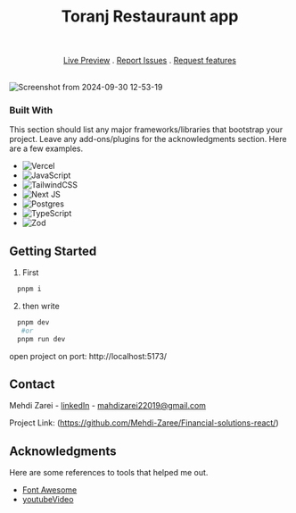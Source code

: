 <h1 align="center">Toranj Restauraunt app</h1>
</br>

</br>

<div align="center">
  <a href="https://toranj-next.vercel.app/" text-align='center'>Live Preview</a> . 
  <a href="https://github.com/mehdi-zaree/toranj-next/issues" text-align='center'>Report Issues</a> . 
  <a href="https://github.com/mehdi-zaree/toranj-next/issues" text-align='center'>Request features</a> 
</div>
</br>


![Screenshot from 2024-09-30 12-53-19](https://github.com/user-attachments/assets/c34cf42c-732b-4b00-bc70-eff04944e9e2)

### Built With

This section should list any major frameworks/libraries that bootstrap your project. Leave any add-ons/plugins for the acknowledgments section. Here are a few examples.

* 	![Vercel](https://img.shields.io/badge/vercel-%23000000.svg?style=for-the-badge&logo=vercel&logoColor=white)
* 	![JavaScript](https://img.shields.io/badge/javascript-%23323330.svg?style=for-the-badge&logo=javascript&logoColor=%23F7DF1E)
* 	![TailwindCSS](https://img.shields.io/badge/tailwindcss-%2338B2AC.svg?style=for-the-badge&logo=tailwind-css&logoColor=white)
* 	![Next JS](https://img.shields.io/badge/Next-black?style=for-the-badge&logo=next.js&logoColor=white)
* 	![Postgres](https://img.shields.io/badge/postgres-%23316192.svg?style=for-the-badge&logo=postgresql&logoColor=white)
* 	![TypeScript](https://img.shields.io/badge/typescript-%23007ACC.svg?style=for-the-badge&logo=typescript&logoColor=white)
* 	![Zod](https://img.shields.io/badge/zod-%233068b7.svg?style=for-the-badge&logo=zod&logoColor=white)


<!-- GETTING STARTED -->
## Getting Started
1. First
 ```sh
   pnpm i
   ```
2. then write 
 ```sh
   pnpm dev
    #or
   pnpm run dev
   ```


open project on port: http://localhost:5173/
<!-- CONTACT -->
## Contact

Mehdi Zarei - [linkedIn](https://linkedin.com/in/mehdi-zri) - mahdizarei22019@gmail.com

Project Link: (https://github.com/Mehdi-Zaree/Financial-solutions-react/)




<!-- ACKNOWLEDGMENTS -->
## Acknowledgments

Here are some references to tools that helped me out.
* [Font Awesome](https://fontawesome.com)
* [youtubeVideo]([https://www.youtube.com/watch?v=4Gt_YyGf6B0&t=2828s](https://youtu.be/vLze97zZKsU?si=kCRVZX5uMFFg9zc2))

